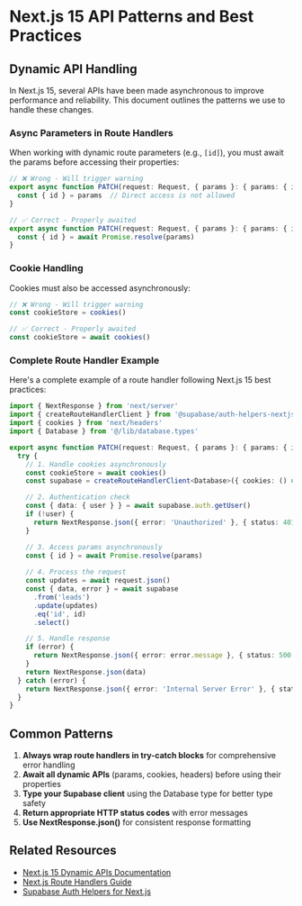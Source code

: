 # Next.js 15 API Patterns and Best Practices

## Dynamic API Handling

In Next.js 15, several APIs have been made asynchronous to improve performance and reliability. This document outlines the patterns we use to handle these changes.

### Async Parameters in Route Handlers

When working with dynamic route parameters (e.g., `[id]`), you must await the params before accessing their properties:

```typescript
// ❌ Wrong - Will trigger warning
export async function PATCH(request: Request, { params }: { params: { id: string } }) {
  const { id } = params  // Direct access is not allowed
}

// ✅ Correct - Properly awaited
export async function PATCH(request: Request, { params }: { params: { id: string } }) {
  const { id } = await Promise.resolve(params)
}
```

### Cookie Handling

Cookies must also be accessed asynchronously:

```typescript
// ❌ Wrong - Will trigger warning
const cookieStore = cookies()

// ✅ Correct - Properly awaited
const cookieStore = await cookies()
```

### Complete Route Handler Example

Here's a complete example of a route handler following Next.js 15 best practices:

```typescript
import { NextResponse } from 'next/server'
import { createRouteHandlerClient } from '@supabase/auth-helpers-nextjs'
import { cookies } from 'next/headers'
import { Database } from '@/lib/database.types'

export async function PATCH(request: Request, { params }: { params: { id: string } }) {
  try {
    // 1. Handle cookies asynchronously
    const cookieStore = await cookies()
    const supabase = createRouteHandlerClient<Database>({ cookies: () => cookieStore })

    // 2. Authentication check
    const { data: { user } } = await supabase.auth.getUser()
    if (!user) {
      return NextResponse.json({ error: 'Unauthorized' }, { status: 401 })
    }

    // 3. Access params asynchronously
    const { id } = await Promise.resolve(params)
    
    // 4. Process the request
    const updates = await request.json()
    const { data, error } = await supabase
      .from('leads')
      .update(updates)
      .eq('id', id)
      .select()

    // 5. Handle response
    if (error) {
      return NextResponse.json({ error: error.message }, { status: 500 })
    }
    return NextResponse.json(data)
  } catch (error) {
    return NextResponse.json({ error: 'Internal Server Error' }, { status: 500 })
  }
}
```

## Common Patterns

1. **Always wrap route handlers in try-catch blocks** for comprehensive error handling
2. **Await all dynamic APIs** (params, cookies, headers) before using their properties
3. **Type your Supabase client** using the Database type for better type safety
4. **Return appropriate HTTP status codes** with error messages
5. **Use NextResponse.json()** for consistent response formatting

## Related Resources

- [Next.js 15 Dynamic APIs Documentation](https://nextjs.org/docs/messages/sync-dynamic-apis)
- [Next.js Route Handlers Guide](https://nextjs.org/docs/app/building-your-application/routing/route-handlers)
- [Supabase Auth Helpers for Next.js](https://supabase.com/docs/guides/auth/auth-helpers/nextjs)
